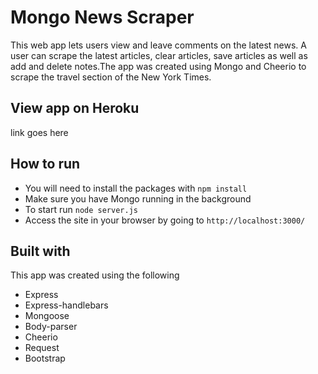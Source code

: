 # Mongo News Scraper
This web app lets users view and leave comments on the latest news. A user can scrape the latest articles, clear articles, save articles as well as add and delete notes.The app was created using Mongo and Cheerio to scrape the travel section of the New York Times.

## View app on Heroku
link goes here

## How to run
- You will need to install the packages with `npm install`
- Make sure you have Mongo running in the background
- To start run `node server.js`
- Access the site in your browser by going to `http://localhost:3000/`

## Built with
This app was created using the following
- Express
- Express-handlebars
- Mongoose
- Body-parser
- Cheerio
- Request
- Bootstrap


